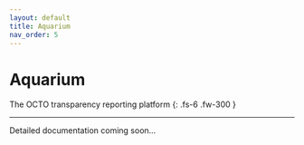 ```yaml
---
layout: default
title: Aquarium
nav_order: 5
---
```


# Aquarium

The OCTO transparency reporting platform
{: .fs-6 .fw-300 }

---

Detailed documentation coming soon...
